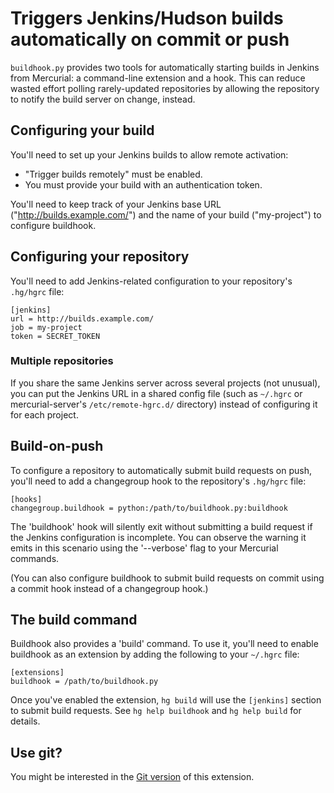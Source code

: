 # Triggers Jenkins/Hudson builds automatically on commit or push

`buildhook.py` provides two tools for automatically starting builds in 
Jenkins from Mercurial: a command-line extension and a hook. This can reduce
wasted effort polling rarely-updated repositories by allowing the repository
to notify the build server on change, instead.

## Configuring your build

You'll need to set up your Jenkins builds to allow remote activation:

* "Trigger builds remotely" must be enabled.
* You must provide your build with an authentication token.

You'll need to keep track of your Jenkins base URL
("http://builds.example.com/") and the name of your build ("my-project") to
configure buildhook.

## Configuring your repository

You'll need to add Jenkins-related configuration to your repository's
`.hg/hgrc` file:

    [jenkins]
    url = http://builds.example.com/
    job = my-project
    token = SECRET_TOKEN

### Multiple repositories

If you share the same Jenkins server across several projects (not unusual),
you can put the Jenkins URL in a shared config file (such as `~/.hgrc` or
mercurial-server's `/etc/remote-hgrc.d/` directory)
instead of configuring it for each project.

## Build-on-push

To configure a repository to automatically submit build requests on push,
you'll need to add a changegroup hook to the repository's `.hg/hgrc` file:

    [hooks]
    changegroup.buildhook = python:/path/to/buildhook.py:buildhook

The 'buildhook' hook will silently exit without submitting a build request if
the Jenkins configuration is incomplete. You can observe the warning it emits
in this scenario using the '--verbose' flag to your Mercurial commands.

(You can also configure buildhook to submit build requests on commit using
a commit hook instead of a changegroup hook.)

## The build command

Buildhook also provides a 'build' command. To use it, you'll need to enable
buildhook as an extension by adding the following to your `~/.hgrc` file:

    [extensions]
    buildhook = /path/to/buildhook.py

Once you've enabled the extension, `hg build` will use the `[jenkins]`
section to submit build requests. See `hg help buildhook` and
`hg help build` for details.

## Use git?

You might be interested in the
[Git version](https://github.com/ojacobson/git-build/) of this extension.
